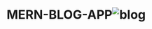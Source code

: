 # MERN-BLOG-APP![blog](https://user-images.githubusercontent.com/113669101/230765440-781fca45-6e96-481c-90fa-0532c4c62042.png)
